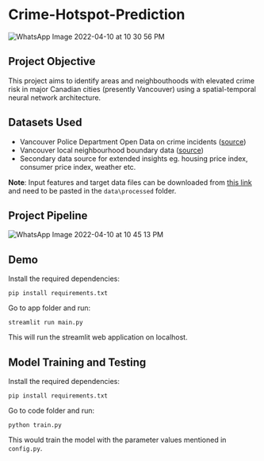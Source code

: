 # Crime-Hotspot-Prediction

![WhatsApp Image 2022-04-10 at 10 30 56 PM](https://user-images.githubusercontent.com/26691915/162671625-5cc9d3a2-7ad4-4064-85bd-9859c03481a1.jpeg)

## Project Objective
This project aims to identify areas and neighbouthoods with elevated crime risk in major Canadian cities (presently Vancouver) using a spatial-temporal neural network architecture. 

## Datasets Used
* Vancouver Police Department Open Data on crime incidents ([source](https://geodash.vpd.ca/opendata/))
* Vancouver local neighbourhood boundary data ([source](https://opendata.vancouver.ca/explore/dataset/local-area-boundary/information/?disjunctive.name&location=11,49.2474,-123.12402))
* Secondary data source for extended insights eg. housing price index, consumer price index, weather etc.

**Note**: Input features and target data files can be downloaded from [this link](https://drive.google.com/drive/folders/1n4d247P9sBAOvWwQL6S-VYkw63mQNSaO?usp=sharing) and need to be pasted in the `data\processed` folder.

## Project Pipeline
![WhatsApp Image 2022-04-10 at 10 45 13 PM](https://user-images.githubusercontent.com/25038038/162674753-05b25cb7-39c9-4588-a078-fb5bdf9a4373.jpeg)

## Demo

Install the required dependencies:

``` pip install requirements.txt ```

Go to app folder and run: 

``` streamlit run main.py ```

This will run the streamlit web application on localhost.


## Model Training and Testing

Install the required dependencies:

``` pip install requirements.txt ```

Go to code folder and run:

``` python train.py ```

This would train the model with the parameter values mentioned in `config.py`.

